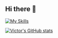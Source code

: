 ## Hi there 👋

[![My Skills](https://skillicons.dev/icons?i=c,cpp,python,rust,bash)](https://skillicons.dev)

[![Victor's GitHub stats](https://github-readme-stats.vercel.app/api?username=victorHSS)](https://github.com/victorHSS/github-readme-stats)
<!--
**victorHSS/victorHSS** is a ✨ _special_ ✨ repository because its `README.md` (this file) appears on your GitHub profile.

Here are some ideas to get you started:

- 🔭 I’m currently working on ...
- 🌱 I’m currently learning ...
- 👯 I’m looking to collaborate on ...
- 🤔 I’m looking for help with ...
- 💬 Ask me about ...
- 📫 How to reach me: ...
- 😄 Pronouns: ...
- ⚡ Fun fact: ...
-->
